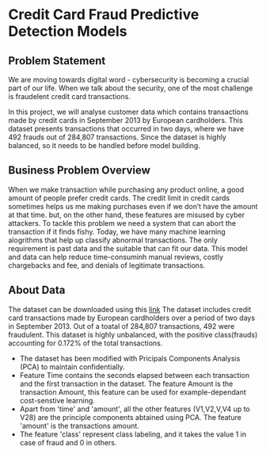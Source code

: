 # Credit Card Fraud Predictive Detection Models
## Problem Statement 

We are moving towards digital word - cybersecurity is becoming a crucial part of our life. When we talk about the security, one of the most challenge is fraudelent credit card transactions.

In this project, we will analyse customer data which contains transactions made by credit cards in September 2013 by European cardholders. This dataset presents transactions that occurred in two days, where we have 492 frauds out of 284,807 transactions. Since the dataset is highly balanced, so it needs to be handled before model building.

## Business Problem Overview

When we make transaction while purchasing any product online, a good amount of people prefer credit cards. The credit 
limit in credit cards sometimes helps us me making purchases even if we don’t have the amount at that time. but, on the 
other hand, these features are misused by cyber attackers. To tackle this problem we need a system that can abort the 
transaction if it finds fishy.
Today, we have many machine learning alogrithms that help up classify abnormal transactions. The only requirement is 
past data and the suitable that can fit our data.
This model and data can help reduce time-consuminh manual reviews, costly chargebacks and fee, and denials of legitimate 
transactions.

## About Data 
The dataset can be downloaded using this [link](https://www.kaggle.com/datasets/mlg-ulb/creditcardfraud)
The dataset includes credit card transactions made by European cardholders over a period of two days in September 2013. Out of a toatal of 284,807 transactions, 492 were fraudulent. This dataset is highly unbalanced, with the positive class(frauds) accounting for 0.172% of the total transactions. 
- The dataset has been modified with Pricipals Components Analysis (PCA) to maintain confidentially. 
- Feature Time contains the seconds elapsed between each transaction and the first transaction in the dataset. The feature Amount is the transaction Amount, this feature can be used for example-dependant cost-senstive learning.
- Apart from 'time' and 'amount', all the other features (V1,V2,V,V4 up to V28) are the principle components abtained using PCA. The feature 'amount' is the transactions amount. 
- The feature 'class' represent class labeling, and it takes the value 1 in case of fraud and 0 in others.

